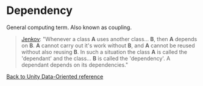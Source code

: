 # Dependency

General computing term. Also known as coupling.

> [Jenkov](http://tutorials.jenkov.com/ood/understanding-dependencies.html): "Whenever a class **A** uses another class… **B**, then **A** depends on **B**. **A** cannot carry out it's work without **B**, and **A** cannot be reused without also reusing **B**. In such a situation the class **A** is called the 'dependant' and the class… **B** is called the 'dependency'. A dependant depends on its dependencies."

[Back to Unity Data-Oriented reference](reference.md)